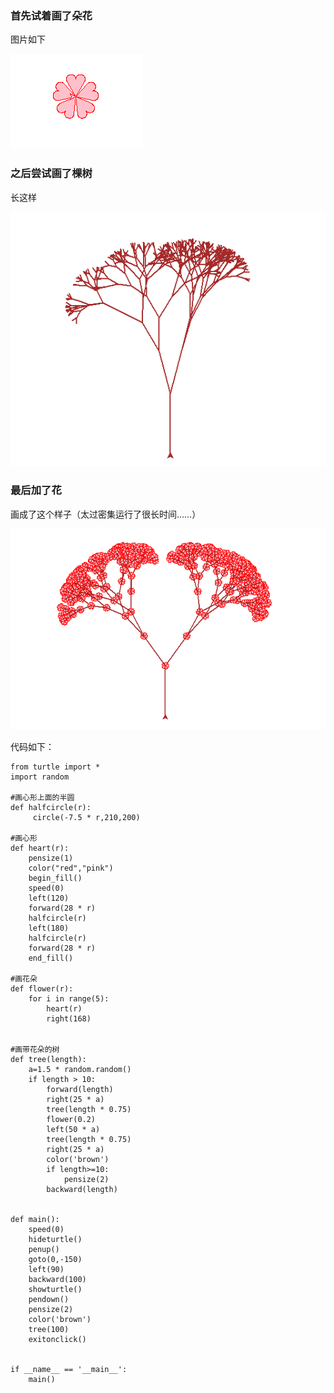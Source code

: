 ### 首先试着画了朵花

图片如下

![](https://github.com/Lilium27/Homework2/blob/master/flower.PNG)

### 之后尝试画了棵树

长这样

![](https://github.com/Lilium27/Homework2/blob/master/tree_noflower.PNG)

### 最后加了花

画成了这个样子（太过密集运行了很长时间……）

![](https://github.com/Lilium27/Homework2/blob/master/tree_withflower.PNG)


代码如下：

```
from turtle import *
import random

#画心形上面的半圆
def halfcircle(r):
     circle(-7.5 * r,210,200)
        
#画心形
def heart(r):
    pensize(1)
    color("red","pink")
    begin_fill()
    speed(0)
    left(120)
    forward(28 * r)
    halfcircle(r)
    left(180)
    halfcircle(r)
    forward(28 * r)
    end_fill()

#画花朵
def flower(r):
    for i in range(5):
        heart(r)
        right(168)   

    
#画带花朵的树    
def tree(length):
    a=1.5 * random.random()
    if length > 10:
        forward(length)
        right(25 * a)
        tree(length * 0.75)
        flower(0.2)
        left(50 * a)
        tree(length * 0.75)
        right(25 * a)
        color('brown')
        if length>=10:
            pensize(2) 
        backward(length)


def main():
    speed(0)
    hideturtle()
    penup()
    goto(0,-150)
    left(90)
    backward(100)
    showturtle()
    pendown()
    pensize(2)
    color('brown')
    tree(100)
    exitonclick()


if __name__ == '__main__':
    main()
```
